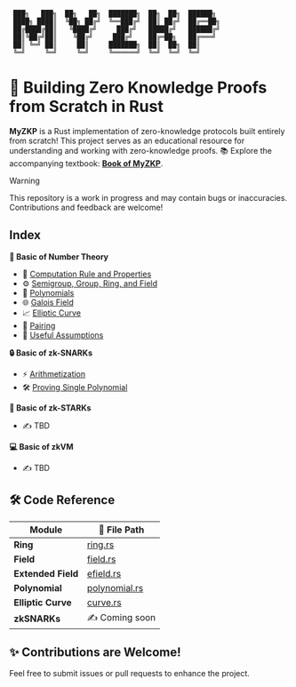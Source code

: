 ```
 ███╗   ███╗  ██╗   ██╗  ███████╗  ██╗  ██╗  ██████╗  
 ████╗ ████║  ╚██╗ ██╔╝  ╚══███╔╝  ██║ ██╔╝  ██╔══██╗ 
 ██╔████╔██║   ╚████╔╝     ███╔╝   █████╔╝   ██████╔╝ 
 ██║╚██╔╝██║    ╚██╔╝     ███╔╝    ██╔═██╗   ██╔═══╝  
 ██║ ╚═╝ ██║     ██║     ███████╗  ██║  ██╗  ██║      
 ╚═╝     ╚═╝     ╚═╝     ╚══════╝  ╚═╝  ╚═╝  ╚═╝     
```

# 🚀 Building Zero Knowledge Proofs from Scratch in Rust

**MyZKP** is a Rust implementation of zero-knowledge protocols built entirely from scratch! This project serves as an educational resource for understanding and working with zero-knowledge proofs. 📚 Explore the accompanying textbook: [**Book of MyZKP**](https://koukyosyumei.github.io/MyZKP/).

> [!WARNING]  
> This repository is a work in progress and may contain bugs or inaccuracies. Contributions and feedback are welcome!


## Index

**🧮 Basic of Number Theory**

- 📝 [Computation Rule and Properties](https://koukyosyumei.github.io/MyZKP/number_theory/subsec1.html)
- ⚙️ [Semigroup, Group, Ring, and Field](https://koukyosyumei.github.io/MyZKP/number_theory/subsec2.html)
- 🔢 [Polynomials](https://koukyosyumei.github.io/MyZKP/number_theory/subsec3.html)
- 🌐 [Galois Field](https://koukyosyumei.github.io/MyZKP/number_theory/subsec4.html)
- 📈 [Elliptic Curve](https://koukyosyumei.github.io/MyZKP/number_theory/subsec5.html)
- 🔗 [Pairing](https://koukyosyumei.github.io/MyZKP/number_theory/subsec6.html)
- 🤔 [Useful Assumptions](https://koukyosyumei.github.io/MyZKP/number_theory/subsec7.html)

**🔒 Basic of zk-SNARKs**

- ⚡ [Arithmetization](https://koukyosyumei.github.io/MyZKP/zksnark/subsec2.html)
- 🛠️ [Proving Single Polynomial](https://koukyosyumei.github.io/MyZKP/zksnark/subsec3.html)
  
**🌟 Basic of zk-STARKs**

- ✍️ TBD

**💻 Basic of zkVM**

- ✍️ TBD

## 🛠️ Code Reference

| Module              | 📂 File Path                                      |
|---------------------|---------------------------------------------------|
| **Ring**            | [ring.rs](./myzkp/src/modules/ring.rs)           |
| **Field**           | [field.rs](./myzkp/src/modules/field.rs)         |
| **Extended Field**  | [efield.rs](./myzkp/src/modules/efield.rs)       |
| **Polynomial**      | [polynomial.rs](./myzkp/src/modules/polynomial.rs)|
| **Elliptic Curve**  | [curve.rs](./myzkp/src/modules/curve.rs)         |
| **zkSNARKs**        | ✍️ Coming soon                                   |

## ✨ **Contributions are Welcome!**  
Feel free to submit issues or pull requests to enhance the project.